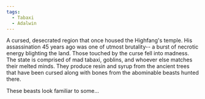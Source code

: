 ```yaml
---
tags:
  - Tabaxi
  - Adalwin
---
```

A cursed, desecrated region that once housed the Highfang's temple. His assassination 45 years ago was one of utmost brutality-- a burst of necrotic energy blighting the land. Those touched by the curse fell into madness. The state is comprised of mad tabaxi, goblins, and whoever else matches their melted minds. They produce resin and syrup from the ancient trees that have been cursed along with bones from the abominable beasts hunted there.

These beasts look familiar to some...